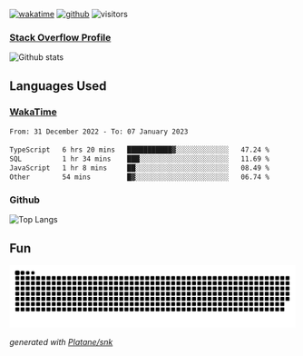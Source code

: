 [![wakatime](https://wakatime.com/badge/user/82c377cd-a54c-404c-b7df-177b313ca539.svg)](https://wakatime.com/@82c377cd-a54c-404c-b7df-177b313ca539)
[![github](https://img.shields.io/github/followers/xinthose?logo=github&style=plastic)](https://github.com/alanhamlett?tab=followers)
![visitors](https://visitor-badge.glitch.me/badge?page_id=xinthose&left_color=green&right_color=red)
### [Stack Overflow Profile](https://stackoverflow.com/users/4056146/xinthose)

![Github stats](https://github-readme-stats.vercel.app/api?username=xinthose&show_icons=true&theme=radical&count_private=true)

## Languages Used

### [WakaTime](https://wakatime.com/)
<!--START_SECTION:waka-->

```text
From: 31 December 2022 - To: 07 January 2023

TypeScript   6 hrs 20 mins   ███████████▓░░░░░░░░░░░░░   47.24 %
SQL          1 hr 34 mins    ███░░░░░░░░░░░░░░░░░░░░░░   11.69 %
JavaScript   1 hr 8 mins     ██░░░░░░░░░░░░░░░░░░░░░░░   08.49 %
Other        54 mins         █▓░░░░░░░░░░░░░░░░░░░░░░░   06.74 %
```

<!--END_SECTION:waka-->

### Github

![Top Langs](https://github-readme-stats.vercel.app/api/top-langs/?username=xinthose)

## Fun
![github contribution grid snake animation](https://raw.githubusercontent.com/xinthose/xinthose/output/github-contribution-grid-snake.svg)

_generated with [Platane/snk](https://github.com/Platane/snk)_
